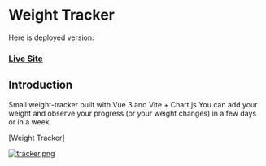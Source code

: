 # Weight Tracker

Here is deployed version:
### [Live Site](https://vue-weight-tracker.netlify.app/)

## Introduction

Small weight-tracker built with Vue 3 and Vite + Chart.js
You can add your weight and observe your progress (or your weight changes) in a few days or in a week.

[Weight Tracker]


[![tracker.png](https://i.postimg.cc/sfwCt4YC/tracker.png)](https://postimg.cc/14ndF67v)
